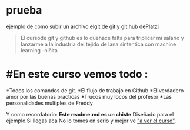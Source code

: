 # prueba 
ejemplo de como  subir un archivo el[git de git  y git hub](https://platzi.com/cursos/git-github/ "curso de Git y Github ") de[Platzi](https//platzi.com/ "Platzi")
>El cursode git y github es lo  quehace falta  para triplicar mi  salario y lanzarme a la industria del tejido de lana sintentica  con machine  learning
> -niñita
 
# #En  este curso vemos  todo :
*Todos los comandos  de git.
*El  flujo de trabajo en  Github
*El  verdadero amor  por  las  buenas practicas 
*Trucos muy locos del profesor
*Las  personalidades multiples de Freddy

Y como recordatorio: **Este readme.md es un chiste**.Diseñado para el ejemplo.Si llegas aca No lo tomes en  serio y mejor ve ["a ver el curso"](https://platzi.com/cursos/git-github/ "a ver el curso" ).